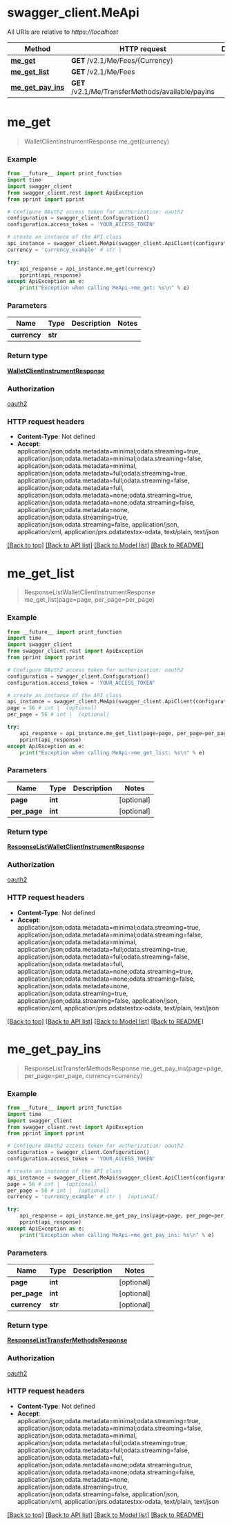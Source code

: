# swagger_client.MeApi

All URIs are relative to *https://localhost*

Method | HTTP request | Description
------------- | ------------- | -------------
[**me_get**](MeApi.md#me_get) | **GET** /v2.1/Me/Fees/{Currency} | 
[**me_get_list**](MeApi.md#me_get_list) | **GET** /v2.1/Me/Fees | 
[**me_get_pay_ins**](MeApi.md#me_get_pay_ins) | **GET** /v2.1/Me/TransferMethods/available/payins | 


# **me_get**
> WalletClientInstrumentResponse me_get(currency)



### Example
```python
from __future__ import print_function
import time
import swagger_client
from swagger_client.rest import ApiException
from pprint import pprint

# Configure OAuth2 access token for authorization: oauth2
configuration = swagger_client.Configuration()
configuration.access_token = 'YOUR_ACCESS_TOKEN'

# create an instance of the API class
api_instance = swagger_client.MeApi(swagger_client.ApiClient(configuration))
currency = 'currency_example' # str | 

try:
    api_response = api_instance.me_get(currency)
    pprint(api_response)
except ApiException as e:
    print("Exception when calling MeApi->me_get: %s\n" % e)
```

### Parameters

Name | Type | Description  | Notes
------------- | ------------- | ------------- | -------------
 **currency** | **str**|  | 

### Return type

[**WalletClientInstrumentResponse**](WalletClientInstrumentResponse.md)

### Authorization

[oauth2](../README.md#oauth2)

### HTTP request headers

 - **Content-Type**: Not defined
 - **Accept**: application/json;odata.metadata=minimal;odata.streaming=true, application/json;odata.metadata=minimal;odata.streaming=false, application/json;odata.metadata=minimal, application/json;odata.metadata=full;odata.streaming=true, application/json;odata.metadata=full;odata.streaming=false, application/json;odata.metadata=full, application/json;odata.metadata=none;odata.streaming=true, application/json;odata.metadata=none;odata.streaming=false, application/json;odata.metadata=none, application/json;odata.streaming=true, application/json;odata.streaming=false, application/json, application/xml, application/prs.odatatestxx-odata, text/plain, text/json

[[Back to top]](#) [[Back to API list]](../README.md#documentation-for-api-endpoints) [[Back to Model list]](../README.md#documentation-for-models) [[Back to README]](../README.md)

# **me_get_list**
> ResponseListWalletClientInstrumentResponse me_get_list(page=page, per_page=per_page)



### Example
```python
from __future__ import print_function
import time
import swagger_client
from swagger_client.rest import ApiException
from pprint import pprint

# Configure OAuth2 access token for authorization: oauth2
configuration = swagger_client.Configuration()
configuration.access_token = 'YOUR_ACCESS_TOKEN'

# create an instance of the API class
api_instance = swagger_client.MeApi(swagger_client.ApiClient(configuration))
page = 56 # int |  (optional)
per_page = 56 # int |  (optional)

try:
    api_response = api_instance.me_get_list(page=page, per_page=per_page)
    pprint(api_response)
except ApiException as e:
    print("Exception when calling MeApi->me_get_list: %s\n" % e)
```

### Parameters

Name | Type | Description  | Notes
------------- | ------------- | ------------- | -------------
 **page** | **int**|  | [optional] 
 **per_page** | **int**|  | [optional] 

### Return type

[**ResponseListWalletClientInstrumentResponse**](ResponseListWalletClientInstrumentResponse.md)

### Authorization

[oauth2](../README.md#oauth2)

### HTTP request headers

 - **Content-Type**: Not defined
 - **Accept**: application/json;odata.metadata=minimal;odata.streaming=true, application/json;odata.metadata=minimal;odata.streaming=false, application/json;odata.metadata=minimal, application/json;odata.metadata=full;odata.streaming=true, application/json;odata.metadata=full;odata.streaming=false, application/json;odata.metadata=full, application/json;odata.metadata=none;odata.streaming=true, application/json;odata.metadata=none;odata.streaming=false, application/json;odata.metadata=none, application/json;odata.streaming=true, application/json;odata.streaming=false, application/json, application/xml, application/prs.odatatestxx-odata, text/plain, text/json

[[Back to top]](#) [[Back to API list]](../README.md#documentation-for-api-endpoints) [[Back to Model list]](../README.md#documentation-for-models) [[Back to README]](../README.md)

# **me_get_pay_ins**
> ResponseListTransferMethodsResponse me_get_pay_ins(page=page, per_page=per_page, currency=currency)



### Example
```python
from __future__ import print_function
import time
import swagger_client
from swagger_client.rest import ApiException
from pprint import pprint

# Configure OAuth2 access token for authorization: oauth2
configuration = swagger_client.Configuration()
configuration.access_token = 'YOUR_ACCESS_TOKEN'

# create an instance of the API class
api_instance = swagger_client.MeApi(swagger_client.ApiClient(configuration))
page = 56 # int |  (optional)
per_page = 56 # int |  (optional)
currency = 'currency_example' # str |  (optional)

try:
    api_response = api_instance.me_get_pay_ins(page=page, per_page=per_page, currency=currency)
    pprint(api_response)
except ApiException as e:
    print("Exception when calling MeApi->me_get_pay_ins: %s\n" % e)
```

### Parameters

Name | Type | Description  | Notes
------------- | ------------- | ------------- | -------------
 **page** | **int**|  | [optional] 
 **per_page** | **int**|  | [optional] 
 **currency** | **str**|  | [optional] 

### Return type

[**ResponseListTransferMethodsResponse**](ResponseListTransferMethodsResponse.md)

### Authorization

[oauth2](../README.md#oauth2)

### HTTP request headers

 - **Content-Type**: Not defined
 - **Accept**: application/json;odata.metadata=minimal;odata.streaming=true, application/json;odata.metadata=minimal;odata.streaming=false, application/json;odata.metadata=minimal, application/json;odata.metadata=full;odata.streaming=true, application/json;odata.metadata=full;odata.streaming=false, application/json;odata.metadata=full, application/json;odata.metadata=none;odata.streaming=true, application/json;odata.metadata=none;odata.streaming=false, application/json;odata.metadata=none, application/json;odata.streaming=true, application/json;odata.streaming=false, application/json, application/xml, application/prs.odatatestxx-odata, text/plain, text/json

[[Back to top]](#) [[Back to API list]](../README.md#documentation-for-api-endpoints) [[Back to Model list]](../README.md#documentation-for-models) [[Back to README]](../README.md)

